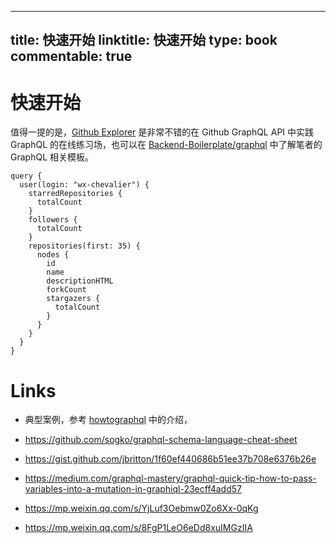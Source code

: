 
---
title: 快速开始
linktitle: 快速开始
type: book
commentable: true
---

# 快速开始

值得一提的是，[Github Explorer](https://developer.github.com/v4/explorer/) 是非常不错的在 Github GraphQL API 中实践 GraphQL 的在线练习场，也可以在 [Backend-Boilerplate/graphql](https://github.com/wx-chevalier/Backend-Boilerplate/blob/master/node/graphql) 中了解笔者的 GraphQL 相关模板。

```gql
query {
  user(login: "wx-chevalier") {
    starredRepositories {
      totalCount
    }
    followers {
      totalCount
    }
    repositories(first: 35) {
      nodes {
        id
        name
        descriptionHTML
        forkCount
        stargazers {
          totalCount
        }
      }
    }
  }
}
```

# Links

- 典型案例，参考 [howtographql](https://www.howtographql.com/basics/3-big-picture/) 中的介绍，

- https://github.com/sogko/graphql-schema-language-cheat-sheet

- https://gist.github.com/jbritton/1f60ef440686b51ee37b708e6376b26e

- https://medium.com/graphql-mastery/graphql-quick-tip-how-to-pass-variables-into-a-mutation-in-graphiql-23ecff4add57

- https://mp.weixin.qq.com/s/YjLuf3Oebmw0Zo6Xx-0qKg

- https://mp.weixin.qq.com/s/8FgP1LeO6eDd8xuIMGzIIA

    